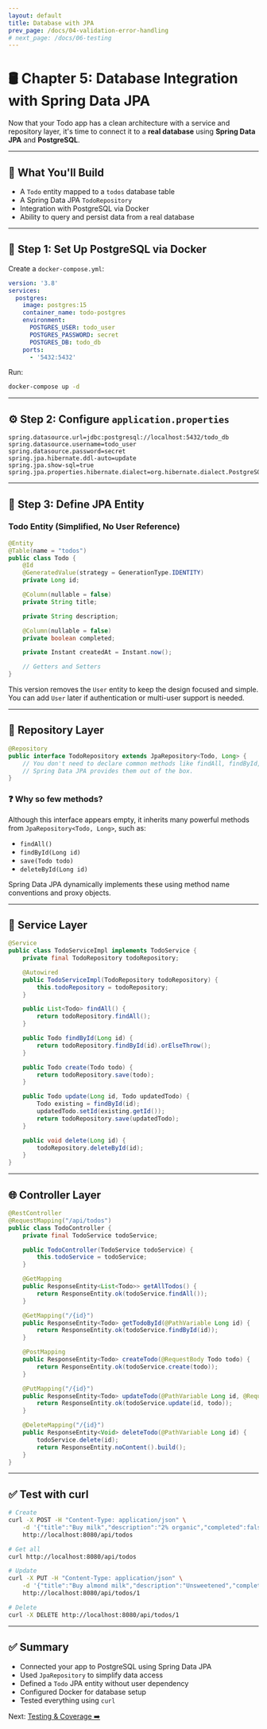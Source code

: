 ```yaml
---
layout: default
title: Database with JPA
prev_page: /docs/04-validation-error-handling
# next_page: /docs/06-testing
---
```


# 🛢️ Chapter 5: Database Integration with Spring Data JPA

Now that your Todo app has a clean architecture with a service and repository layer, it's time to connect it to a **real database** using **Spring Data JPA** and **PostgreSQL**.

---

## 🚀 What You'll Build

- A `Todo` entity mapped to a `todos` database table
- A Spring Data JPA `TodoRepository`
- Integration with PostgreSQL via Docker
- Ability to query and persist data from a real database

---

## 🧱 Step 1: Set Up PostgreSQL via Docker

Create a `docker-compose.yml`:

```yaml
version: '3.8'
services:
  postgres:
    image: postgres:15
    container_name: todo-postgres
    environment:
      POSTGRES_USER: todo_user
      POSTGRES_PASSWORD: secret
      POSTGRES_DB: todo_db
    ports:
      - '5432:5432'
```

Run:

```bash
docker-compose up -d
```

---

## ⚙️ Step 2: Configure `application.properties`

```properties
spring.datasource.url=jdbc:postgresql://localhost:5432/todo_db
spring.datasource.username=todo_user
spring.datasource.password=secret
spring.jpa.hibernate.ddl-auto=update
spring.jpa.show-sql=true
spring.jpa.properties.hibernate.dialect=org.hibernate.dialect.PostgreSQLDialect
```

---

## 🧠 Step 3: Define JPA Entity

### Todo Entity (Simplified, No User Reference)

```java
@Entity
@Table(name = "todos")
public class Todo {
    @Id
    @GeneratedValue(strategy = GenerationType.IDENTITY)
    private Long id;

    @Column(nullable = false)
    private String title;

    private String description;

    @Column(nullable = false)
    private boolean completed;

    private Instant createdAt = Instant.now();

    // Getters and Setters
}
```

This version removes the `User` entity to keep the design focused and simple. You can add `User` later if authentication or multi-user support is needed.

---

## 📂 Repository Layer

```java
@Repository
public interface TodoRepository extends JpaRepository<Todo, Long> {
    // You don't need to declare common methods like findAll, findById, save, deleteById
    // Spring Data JPA provides them out of the box.
}
```

### ❓ Why so few methods?

Although this interface appears empty, it inherits many powerful methods from `JpaRepository<Todo, Long>`, such as:

- `findAll()`
- `findById(Long id)`
- `save(Todo todo)`
- `deleteById(Long id)`

Spring Data JPA dynamically implements these using method name conventions and proxy objects.

---

## 🧪 Service Layer

```java
@Service
public class TodoServiceImpl implements TodoService {
    private final TodoRepository todoRepository;

    @Autowired
    public TodoServiceImpl(TodoRepository todoRepository) {
        this.todoRepository = todoRepository;
    }

    public List<Todo> findAll() {
        return todoRepository.findAll();
    }

    public Todo findById(Long id) {
        return todoRepository.findById(id).orElseThrow();
    }

    public Todo create(Todo todo) {
        return todoRepository.save(todo);
    }

    public Todo update(Long id, Todo updatedTodo) {
        Todo existing = findById(id);
        updatedTodo.setId(existing.getId());
        return todoRepository.save(updatedTodo);
    }

    public void delete(Long id) {
        todoRepository.deleteById(id);
    }
}
```

---

## 🌐 Controller Layer

```java
@RestController
@RequestMapping("/api/todos")
public class TodoController {
    private final TodoService todoService;

    public TodoController(TodoService todoService) {
        this.todoService = todoService;
    }

    @GetMapping
    public ResponseEntity<List<Todo>> getAllTodos() {
        return ResponseEntity.ok(todoService.findAll());
    }

    @GetMapping("/{id}")
    public ResponseEntity<Todo> getTodoById(@PathVariable Long id) {
        return ResponseEntity.ok(todoService.findById(id));
    }

    @PostMapping
    public ResponseEntity<Todo> createTodo(@RequestBody Todo todo) {
        return ResponseEntity.ok(todoService.create(todo));
    }

    @PutMapping("/{id}")
    public ResponseEntity<Todo> updateTodo(@PathVariable Long id, @RequestBody Todo todo) {
        return ResponseEntity.ok(todoService.update(id, todo));
    }

    @DeleteMapping("/{id}")
    public ResponseEntity<Void> deleteTodo(@PathVariable Long id) {
        todoService.delete(id);
        return ResponseEntity.noContent().build();
    }
}
```

---

## ✅ Test with curl

```bash
# Create
curl -X POST -H "Content-Type: application/json" \
    -d '{"title":"Buy milk","description":"2% organic","completed":false}' \
    http://localhost:8080/api/todos

# Get all
curl http://localhost:8080/api/todos

# Update
curl -X PUT -H "Content-Type: application/json" \
    -d '{"title":"Buy almond milk","description":"Unsweetened","completed":true}' \
    http://localhost:8080/api/todos/1

# Delete
curl -X DELETE http://localhost:8080/api/todos/1
```

---

## ✅ Summary

- Connected your app to PostgreSQL using Spring Data JPA
- Used `JpaRepository` to simplify data access
- Defined a `Todo` JPA entity without user dependency
- Configured Docker for database setup
- Tested everything using `curl`

Next: [Testing & Coverage ➡️](/docs/06-testing)
